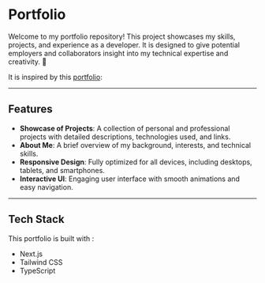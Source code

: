 # **Portfolio**

Welcome to my portfolio repository! This project showcases my skills, projects, and experience as a developer. It is designed to give potential employers and collaborators insight into my technical expertise and creativity. 🚀

It is inspired by this [portfolio](https://www.nexxel.dev/):

---

## **Features**

- **Showcase of Projects**: A collection of personal and professional projects with detailed descriptions, technologies used, and links.
- **About Me**: A brief overview of my background, interests, and technical skills.
- **Responsive Design**: Fully optimized for all devices, including desktops, tablets, and smartphones.
- **Interactive UI**: Engaging user interface with smooth animations and easy navigation.

---

## **Tech Stack**

This portfolio is built with :

- Next.js
- Tailwind CSS
- TypeScript

